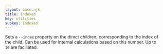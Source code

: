 ```yaml
---
layout: base.njk
title: Indexed
key: utilities
subkey: indexed
---
```


Sets a `--index` property on the direct children, corresponding to the index of the child. Can be used for internal calculations based on this number. Up to `10` are faciliated.
